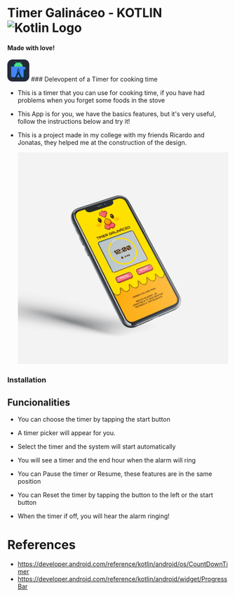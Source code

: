 # Timer Galináceo - KOTLIN <img src="https://upload.wikimedia.org/wikipedia/commons/0/06/Kotlin_Icon.svg" alt="Kotlin Logo" width="25"/>

#### Made with love! 
  <img src="https://raw.githubusercontent.com/tandpfun/skill-icons/65dea6c4eaca7da319e552c09f4cf5a9a8dab2c8/icons/AndroidStudio-Dark.svg" alt="Layout" width="50"/>
### Delevopent of a Timer for cooking time

* This is a timer that you can use for cooking time, if you have had problems when you forget some foods in the stove
* This App is for you, we have the basics features, but it's very useful, follow the instructions below and try it!
* This is a project made in my college with my friends Ricardo and Jonatas, they helped me at the construction of the design.

  <img src="/app/src/main/res/drawable/layout.jpeg" alt="Layout" width="500"/>

### Installation


## Funcionalities

* You can choose the timer by tapping the start button 

* A timer picker will appear for you.

* Select the timer and the system will start automatically 

* You will see a timer and the end hour when the alarm will ring

* You can Pause the timer or Resume, these features are in the same position

* You can Reset the timer by tapping the button to the left or the start button

* When the timer if off, you will hear the alarm ringing! 


# References
* https://developer.android.com/reference/kotlin/android/os/CountDownTimer
* https://developer.android.com/reference/kotlin/android/widget/ProgressBar


